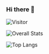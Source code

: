### Hi there 👋


![Visitor](https://visitor-badge.laobi.icu/badge?page_id=viktor-dimitrov.viktor-dimitrov)

![Overall Stats](https://github-readme-stats.vercel.app/api?username=viktor-dimitrov&count_private=true&show_icons=true&hide=contribs)

![Top Langs](https://github-readme-stats.vercel.app/api/top-langs/?username=viktor-dimitrov&layout=compact)


<!--
**viktor-dimitrov/viktor-dimitrov** is a ✨ _special_ ✨ repository because its `README.md` (this file) appears on your GitHub profile.

Here are some ideas to get you started:

- 🔭 I’m currently working on ...
- 🌱 I’m currently learning ...
- 👯 I’m looking to collaborate on ...
- 🤔 I’m looking for help with ...
- 💬 Ask me about ...
- 📫 How to reach me: ...
- 😄 Pronouns: ...
- ⚡ Fun fact: ...
-->


